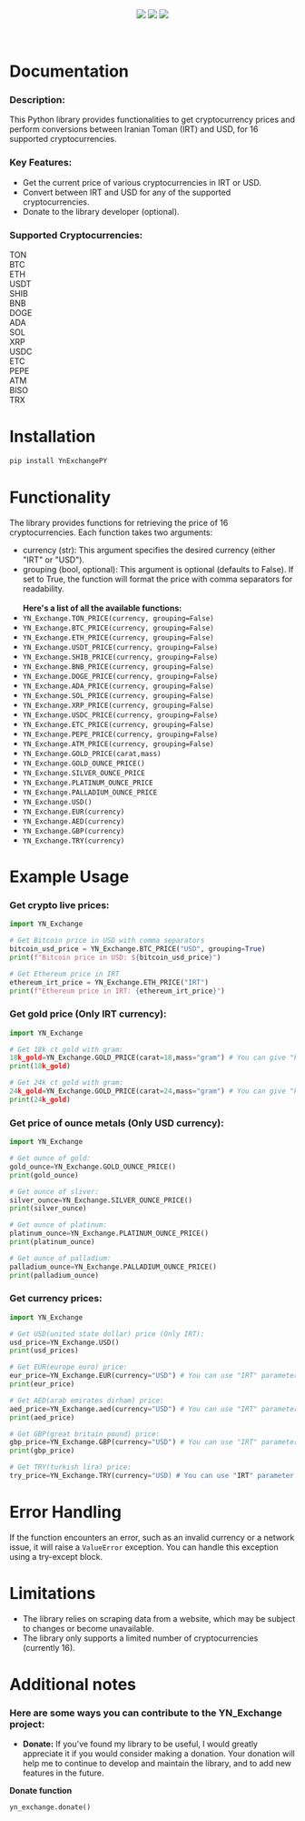 <div align="center">
  <img src="https://static.pepy.tech/badge/YnExchangePY"><img/>
  <img src="https://static.pepy.tech/badge/YnExchangePY/month"><img/>
  <img src="https://static.pepy.tech/badge/YnExchangePY/week"><img/>
</div><br/><br/>

# Documentation

### Description:
This Python library provides functionalities to get cryptocurrency prices and perform conversions between Iranian Toman (IRT) and USD, for 16 supported cryptocurrencies.

### Key Features:
* Get the current price of various cryptocurrencies in IRT or USD.
* Convert between IRT and USD for any of the supported cryptocurrencies.
* Donate to the library developer (optional).

### Supported Cryptocurrencies:<br />
TON<br />
BTC<br />
ETH<br />
USDT<br />
SHIB<br />
BNB<br />
DOGE<br />
ADA<br />
SOL<br />
XRP<br />
USDC<br />
ETC<br />
PEPE<br />
ATM<br />
BISO<br />
TRX

# Installation
```bash
pip install YnExchangePY
```
# Functionality
The library provides functions for retrieving the price of 16 cryptocurrencies. Each function takes two arguments:<br/>
* currency (str): This argument specifies the desired currency (either "IRT" or "USD").
* grouping (bool, optional): This argument is optional (defaults to False). If set to True, the function will format the price with comma separators for readability.<br/><br/>
**Here's a list of all the available functions:**
* ```YN_Exchange.TON_PRICE(currency, grouping=False)```
* ```YN_Exchange.BTC_PRICE(currency, grouping=False)```
* ```YN_Exchange.ETH_PRICE(currency, grouping=False)```
* ```YN_Exchange.USDT_PRICE(currency, grouping=False)```
* ```YN_Exchange.SHIB_PRICE(currency, grouping=False)```
* ```YN_Exchange.BNB_PRICE(currency, grouping=False)```
* ```YN_Exchange.DOGE_PRICE(currency, grouping=False)```
* ```YN_Exchange.ADA_PRICE(currency, grouping=False)```
* ```YN_Exchange.SOL_PRICE(currency, grouping=False)```
* ```YN_Exchange.XRP_PRICE(currency, grouping=False)```
* ```YN_Exchange.USDC_PRICE(currency, grouping=False)```
* ```YN_Exchange.ETC_PRICE(currency, grouping=False)```
* ```YN_Exchange.PEPE_PRICE(currency, grouping=False)```
* ```YN_Exchange.ATM_PRICE(currency, grouping=False)```
* ```YN_Exchange.GOLD_PRICE(carat,mass)```
* ```YN_Exchange.GOLD_OUNCE_PRICE()```
* ```YN_Exchange.SILVER_OUNCE_PRICE```
* ```YN_Exchange.PLATINUM_OUNCE_PRICE```
* ```YN_Exchange.PALLADIUM_OUNCE_PRICE```
* ```YN_Exchange.USD()```
* ```YN_Exchange.EUR(currency)```
* ```YN_Exchange.AED(currency)```
* ```YN_Exchange.GBP(currency)```
* ```YN_Exchange.TRY(currency)```
# Example Usage
### Get crypto live prices:
```python
import YN_Exchange

# Get Bitcoin price in USD with comma separators
bitcoin_usd_price = YN_Exchange.BTC_PRICE("USD", grouping=True)
print(f"Bitcoin price in USD: ${bitcoin_usd_price}")

# Get Ethereum price in IRT
ethereum_irt_price = YN_Exchange.ETH_PRICE("IRT")
print(f"Ethereum price in IRT: {ethereum_irt_price}")
```
### Get gold price (Only IRT currency):
```py
import YN_Exchange

# Get 18k ct gold with gram:
18k_gold=YN_Exchange.GOLD_PRICE(carat=18,mass="gram") # You can give "kilo" parameter to mass to calculate kilograms
print(18k_gold)

# Get 24k ct gold with gram:
24k_gold=YN_Exchange.GOLD_PRICE(carat=24,mass="gram") # You can give "kilo" parameter to mass to calculate kilograms
print(24k_gold)
```
### Get price of ounce metals (Only USD currency):
```py
import YN_Exchange

# Get ounce of gold:
gold_ounce=YN_Exchange.GOLD_OUNCE_PRICE()
print(gold_ounce)

# Get ounce of sliver:
silver_ounce=YN_Exchange.SILVER_OUNCE_PRICE()
print(silver_ounce)

# Get ounce of platinum:
platinum_ounce=YN_Exchange.PLATINUM_OUNCE_PRICE()
print(platinum_ounce)

# Get ounce of palladium:
palladium_ounce=YN_Exchange.PALLADIUM_OUNCE_PRICE()
print(palladium_ounce)
```
### Get currency prices:
```py
import YN_Exchange

# Get USD(united state dollar) price (Only IRT):
usd_price=YN_Exchange.USD()
print(usd_prices)

# Get EUR(europe euro) price:
eur_price=YN_Exchange.EUR(currency="USD") # You can use "IRT" parameter instead of "USD" parameter
print(eur_price)

# Get AED(arab emirates dirham) price:
aed_price=YN_Exchange.aed(currency="USD") # You can use "IRT" parameter instead of "USD" parameter
print(aed_price)

# Get GBP(great britain pound) price:
gbp_price=YN_Exchange.GBP(currency="USD") # You can use "IRT" parameter instead of "USD" parameter
print(gbp_price)

# Get TRY(turkish lira) price:
try_price=YN_Exchange.TRY(currency="USD) # You can use "IRT" parameter instead of "USD" parameter
```
# Error Handling
If the function encounters an error, such as an invalid currency or a network issue, it will raise a ```ValueError``` exception. You can handle this exception using a try-except block.
# Limitations
* The library relies on scraping data from a website, which may be subject to changes or become unavailable.
* The library only supports a limited number of cryptocurrencies (currently 16).
# Additional notes
### Here are some ways you can contribute to the YN_Exchange project:
* **Donate:** If you've found my library to be useful, I would greatly appreciate it if you would consider making a donation. Your donation will help me to continue to develop and maintain the library, and to add new features in the future.

**Donate function**
```python
yn_exchange.donate()
```
